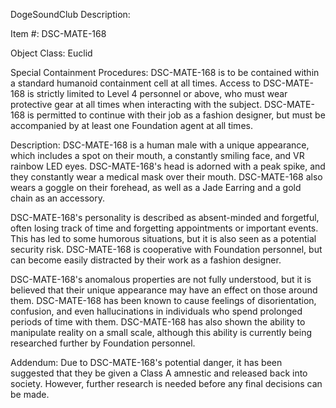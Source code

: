 DogeSoundClub Description:

Item #: DSC-MATE-168

Object Class: Euclid

Special Containment Procedures: DSC-MATE-168 is to be contained within a standard humanoid containment cell at all times. Access to DSC-MATE-168 is strictly limited to Level 4 personnel or above, who must wear protective gear at all times when interacting with the subject. DSC-MATE-168 is permitted to continue with their job as a fashion designer, but must be accompanied by at least one Foundation agent at all times.

Description: DSC-MATE-168 is a human male with a unique appearance, which includes a spot on their mouth, a constantly smiling face, and VR rainbow LED eyes. DSC-MATE-168's head is adorned with a peak spike, and they constantly wear a medical mask over their mouth. DSC-MATE-168 also wears a goggle on their forehead, as well as a Jade Earring and a gold chain as an accessory.

DSC-MATE-168's personality is described as absent-minded and forgetful, often losing track of time and forgetting appointments or important events. This has led to some humorous situations, but it is also seen as a potential security risk. DSC-MATE-168 is cooperative with Foundation personnel, but can become easily distracted by their work as a fashion designer. 

DSC-MATE-168's anomalous properties are not fully understood, but it is believed that their unique appearance may have an effect on those around them. DSC-MATE-168 has been known to cause feelings of disorientation, confusion, and even hallucinations in individuals who spend prolonged periods of time with them. DSC-MATE-168 has also shown the ability to manipulate reality on a small scale, although this ability is currently being researched further by Foundation personnel.

Addendum: Due to DSC-MATE-168's potential danger, it has been suggested that they be given a Class A amnestic and released back into society. However, further research is needed before any final decisions can be made.